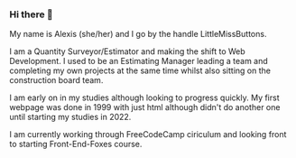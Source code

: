 ### Hi there 👋

My name is Alexis (she/her) and I go by the handle LittleMissButtons.

I am a Quantity Surveyor/Estimator and making the shift to Web Development. I used to be an Estimating Manager leading a team and completing my own projects at the same time whilst also sitting on the construction board team. 

I am early on in my studies although looking to progress quickly. My first webpage was done in 1999 with just html although didn't do another one until starting my studies in 2022.

I am currently working through FreeCodeCamp ciriculum and looking front to starting Front-End-Foxes course.

<!--
**LittleMissButtons/LittleMissButtons** is a ✨ _special_ ✨ repository because its `README.md` (this file) appears on your GitHub profile.

Here are some ideas to get you started:

- 🔭 I’m currently working on ...
- 🌱 I’m currently learning ...
- 👯 I’m looking to collaborate on ...
- 🤔 I’m looking for help with ...
- 💬 Ask me about ...
- 📫 How to reach me: ...
- 😄 Pronouns: ...
- ⚡ Fun fact: ...
-->
